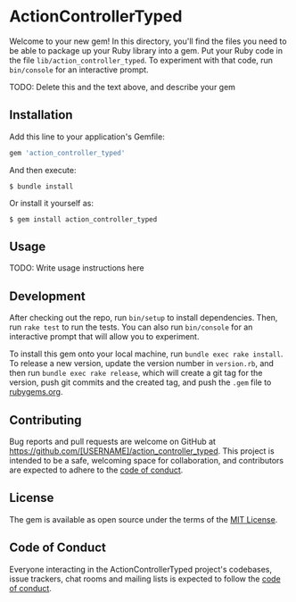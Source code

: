 # ActionControllerTyped

Welcome to your new gem! In this directory, you'll find the files you need to be able to package up your Ruby library into a gem. Put your Ruby code in the file `lib/action_controller_typed`. To experiment with that code, run `bin/console` for an interactive prompt.

TODO: Delete this and the text above, and describe your gem

## Installation

Add this line to your application's Gemfile:

```ruby
gem 'action_controller_typed'
```

And then execute:

    $ bundle install

Or install it yourself as:

    $ gem install action_controller_typed

## Usage

TODO: Write usage instructions here

## Development

After checking out the repo, run `bin/setup` to install dependencies. Then, run `rake test` to run the tests. You can also run `bin/console` for an interactive prompt that will allow you to experiment.

To install this gem onto your local machine, run `bundle exec rake install`. To release a new version, update the version number in `version.rb`, and then run `bundle exec rake release`, which will create a git tag for the version, push git commits and the created tag, and push the `.gem` file to [rubygems.org](https://rubygems.org).

## Contributing

Bug reports and pull requests are welcome on GitHub at https://github.com/[USERNAME]/action_controller_typed. This project is intended to be a safe, welcoming space for collaboration, and contributors are expected to adhere to the [code of conduct](https://github.com/[USERNAME]/action_controller_typed/blob/main/CODE_OF_CONDUCT.md).

## License

The gem is available as open source under the terms of the [MIT License](https://opensource.org/licenses/MIT).

## Code of Conduct

Everyone interacting in the ActionControllerTyped project's codebases, issue trackers, chat rooms and mailing lists is expected to follow the [code of conduct](https://github.com/[USERNAME]/action_controller_typed/blob/main/CODE_OF_CONDUCT.md).
